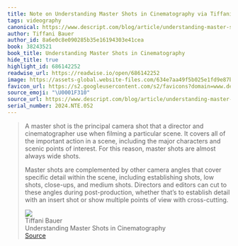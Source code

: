```yaml
---
title: Note on Understanding Master Shots in Cinematography via Tiffani Bauer
tags: videography
canonical: https://www.descript.com/blog/article/understanding-master-shots-in-cinematography
author: Tiffani Bauer
author_id: 8a6e0c8e090285b35e16194303e41cea
book: 38243521
book_title: Understanding Master Shots in Cinematography
hide_title: true
highlight_id: 686142252
readwise_url: https://readwise.io/open/686142252
image: https://assets-global.website-files.com/634e7aa49f5b025e1fd9e87b/65203a6f8907825f8725161f_director-master-shot-movie.jpeg
favicon_url: https://s2.googleusercontent.com/s2/favicons?domain=www.descript.com
source_emoji: "\U0001F310"
source_url: https://www.descript.com/blog/article/understanding-master-shots-in-cinematography#:~:text=A%20master%20shot,view%20with%20cross-cutting.
serial_number: 2024.NTE.052
---
```

> A master shot is the principal camera shot that a director and cinematographer use when filming a particular scene. It covers all of the important action in a scene, including the major characters and scenic points of interest. For this reason, master shots are almost always wide shots.
> 
> Master shots are complemented by other camera angles that cover specific detail within the scene, including establishing shots, low shots, close-ups, and medium shots. Directors and editors can cut to these angles during post-production, whether that’s to establish detail with an insert shot or show multiple points of view with cross-cutting.
> <div class="quoteback-footer"><div class="quoteback-avatar"><img class="mini-favicon" src="https://s2.googleusercontent.com/s2/favicons?domain=www.descript.com"></div><div class="quoteback-metadata"><div class="metadata-inner"><span style="display:none">FROM:</span><div aria-label="Tiffani Bauer" class="quoteback-author"> Tiffani Bauer</div><div aria-label="Understanding Master Shots in Cinematography" class="quoteback-title"> Understanding Master Shots in Cinematography</div></div></div><div class="quoteback-backlink"><a target="_blank" aria-label="go to the full text of this quotation" rel="noopener" href="https://www.descript.com/blog/article/understanding-master-shots-in-cinematography#:~:text=A%20master%20shot,view%20with%20cross-cutting." class="quoteback-arrow"> Source</a></div></div>